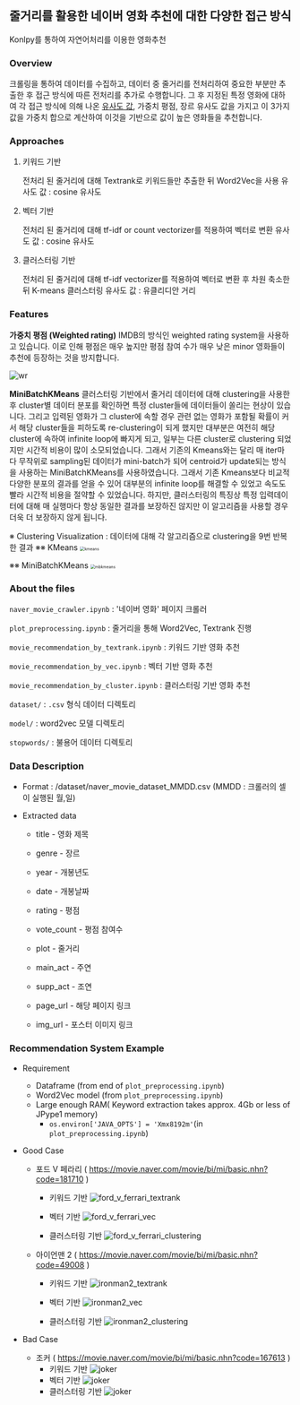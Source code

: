 <h2> 줄거리를 활용한 네이버 영화 추천에 대한 다양한 접근 방식</h2>

Konlpy를 통하여 자연어처리를 이용한 영화추천

<h3>Overview</h3>

크롤링을 통하여 데이터를 수집하고, 데이터 중 줄거리를 전처리하여 중요한 부분만 추출한 후
접근 방식에 따른 전처리를 추가로 수행합니다.
그 후 지정된 특정 영화에 대하여 각 접근 방식에 의해 나온 <u>유사도 값</u>, 가중치 평점, 장르 유사도 값을 가지고
이 3가지 값을 가중치 합으로 계산하여 이것을 기반으로 값이 높은 영화들을 추천합니다.



### Approaches

1. 키워드 기반

   전처리 된 줄거리에 대해 Textrank로 키워드들만 추출한 뒤 Word2Vec을 사용
   유사도 값 : cosine 유사도

2. 벡터 기반

   전처리 된 줄거리에 대해 tf-idf or count vectorizer를 적용하여 벡터로 변환
   유사도 값 : cosine 유사도

3. 클러스터링 기반

   전처리 된 줄거리에 대해 tf-idf vectorizer를 적용하여 벡터로 변환 후 차원 축소한 뒤 K-means 클러스터링
   유사도 값 : 유클리디안 거리



### Features

**가중치 평점 (Weighted rating)**
IMDB의 방식인 weighted rating system을 사용하고 있습니다.
이로 인해 평점은 매우 높지만 평점 참여 수가 매우 낮은 minor 영화들이 추천에 등장하는 것을 방지합니다.

![wr](.\readme\wr.JPG)

**MiniBatchKMeans**
클러스터링 기반에서 줄거리 데이터에 대해 clustering을 사용한 후 cluster별 데이터 분포를 확인하면
특정 cluster들에 데이터들이 쏠리는 현상이 있습니다.
그리고 입력된 영화가 그 cluster에 속할 경우 관련 없는 영화가 포함될 확률이 커서 해당 cluster들을 피하도록
re-clustering이 되게 했지만 대부분은 여전히 해당 cluster에 속하여 infinite loop에 빠지게 되고,
일부는 다른 cluster로 clustering 되었지만 시간적 비용이 많이 소모되었습니다.
그래서 기존의 Kmeans와는 달리 매 iter마다 무작위로 sampling된 데이터가 mini-batch가 되어
centroid가 update되는 방식을 사용하는 MiniBatchKMeans를 사용하였습니다.
그래서 기존 Kmeans보다 비교적 다양한 분포의 결과를 얻을 수 있어 대부분의 infinite loop를 해결할 수 있었고
속도도 빨라 시간적 비용을 절약할 수 있었습니다.
하지만, 클러스터링의 특징상 특정 입력데이터에 대해 매 실행마다 항상 동일한 결과를 보장하진 않지만
이 알고리즘을 사용할 경우 더욱 더 보장하지 않게 됩니다.

※ Clustering Visualization : 데이터에 대해 각 알고리즘으로 clustering을 9번 반복한 결과
※※ KMeans
<img src=".\readme\kmeans.png" alt="kmeans" style="zoom: 50%;" />

※※ MiniBatchKMeans
<img src=".\readme\minibatch_kmeans.png" alt="mbkmeans" style="zoom:50%;" />



<h3>About the files</h3>

<code>naver_movie_crawler.ipynb</code> : '네이버 영화' 페이지 크롤러

<code>plot_preprocessing.ipynb</code> : 줄거리을 통해 Word2Vec, Textrank 진행

<code>movie_recommendation_by_textrank.ipynb</code> : 키워드 기반 영화 추천

<code>movie_recommendation_by_vec.ipynb</code> : 벡터 기반 영화 추천

<code>movie_recommendation_by_cluster.ipynb</code> : 클러스터링 기반 영화 추천

<code>dataset/</code> : <code>.csv</code> 형식 데이터 디렉토리

<code>model/</code> : word2vec 모델 디렉토리

<code>stopwords/</code> : 불용어 데이터 디렉토리



<h3>Data Description</h3>

- Format : /dataset/naver_movie_dataset_MMDD.csv (MMDD : 크롤러의 셀이 실행된 월,일)

- Extracted data

  - title - 영화 제목

  - genre - 장르

  - year - 개봉년도

  - date - 개봉날짜

  - rating - 평점

  - vote_count - 평점 참여수

  - plot - 줄거리

  - main_act - 주연

  - supp_act - 조연

  - page_url - 해당 페이지 링크

  - img_url - 포스터 이미지 링크

    

<h3>Recommendation System Example</h3>

- Requirement

  - Dataframe (from end of <code>plot_preprocessing.ipynb</code>)
  - Word2Vec model (from <code>plot_preprocessing.ipynb</code>)
  - Large enough RAM( Keyword extraction takes approx. 4Gb or less of JPype1 memory)
    - <code>os.environ['JAVA_OPTS'] = 'Xmx8192m'</code>(in <code>plot_preprocessing.ipynb</code>)

- Good Case

  - 포드 V 페라리 ( https://movie.naver.com/movie/bi/mi/basic.nhn?code=181710 )

    - 키워드 기반
      ![ford_v_ferrari_textrank](./readme/ford_v_ferrari_textrank.JPG)

    - 벡터 기반
      ![ford_v_ferrari_vec](./readme/ford_v_ferrari_vec.JPG)
    - 클러스터링 기반
      ![ford_v_ferrari_clustering](./readme/ford_v_ferrari_clustering.JPG)

    

  - 아이언맨 2 ( https://movie.naver.com/movie/bi/mi/basic.nhn?code=49008 )

    - 키워드 기반
      ![ironman2_textrank](./readme/ironman2_textrank.JPG)

    - 벡터 기반
      ![ironman2_vec](./readme/ironman2_vec.JPG)
    - 클러스터링 기반
      ![ironman2_clustering](./readme/ironman2_clustering.JPG)

- Bad Case

  - 조커 ( https://movie.naver.com/movie/bi/mi/basic.nhn?code=167613 )
    - 키워드 기반
        ![joker](./readme/joker_textrank.JPG)
    - 벡터 기반
      ![joker](./readme/joker_vec.JPG)
    - 클러스터링 기반
      ![joker](./readme/joker_clustering.JPG)